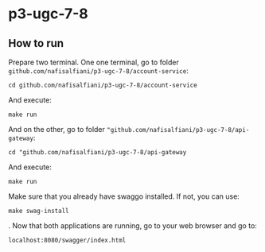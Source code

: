 # p3-ugc-7-8

## How to run

Prepare two terminal. One one terminal, go to folder `github.com/nafisalfiani/p3-ugc-7-8/account-service`:

```shell
cd github.com/nafisalfiani/p3-ugc-7-8/account-service
```

And execute:

```shell
make run
```

And on the other, go to folder `"github.com/nafisalfiani/p3-ugc-7-8/api-gateway`:

```shell
cd "github.com/nafisalfiani/p3-ugc-7-8/api-gateway
```

And execute:

```shell
make run
```

Make sure that you already have swaggo installed. If not, you can use:

```shell
make swag-install
```

. Now that both applications are running, go to your web browser and go to:

```shell
localhost:8080/swagger/index.html
```
